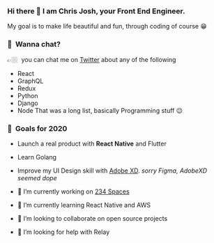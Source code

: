 ### Hi there 👋 I am Chris Josh, your Front End Engineer.
My goal is to make life beautiful and fun, through coding of course 😁

### 💬&nbsp; Wanna chat? 
👉🏼&nbsp; you can chat me on [Twitter](https://twitter.com/ChristofaJoshua) about any of the following 
- React
- GraphQL
- Redux
- Python
- Django
- Node
That was a long list, basically Programming stuff 😉

### 🔭&nbsp; Goals for 2020 
- Launch a real product with **React Native** and Flutter
- Learn Golang
- Improve my UI Design skill with [Adobe XD](https://www.adobe.com/products/xd.html). *sorry Figma, AdobeXD seemed dope*



- 🔭 I’m currently working on [234 Spaces](http://234spaces.com/)
- 🌱 I’m currently learning React Native and AWS
- 👯 I’m looking to collaborate on open source projects
- 🤔 I’m looking for help with Relay
